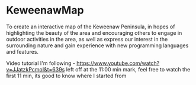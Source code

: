 # KeweenawMap
To create an interactive map of the Keweenaw Peninsula, in hopes of highlighting the beauty of the area and encouraging others to engage in outdoor activities in the area, as well as express our interest in the surrounding nature and gain experience with new programming languages and features.

Video tutorial I'm following - https://www.youtube.com/watch?v=JJatzkPcmoI&t=639s
left off at the 11:00 min mark, feel free to watch the first 11 min, its good to know where I started from
